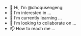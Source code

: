 - 👋 Hi, I’m @choqusengeng
- 👀 I’m interested in ...
- 🌱 I’m currently learning ...
- 💞️ I’m looking to collaborate on ...
- 📫 How to reach me ...

<!---
choqusengeng/choqusengeng is a ✨ special ✨ repository because its `README.md` (this file) appears on your GitHub profile.
You can click the Preview link to take a look at your changes.
--->
